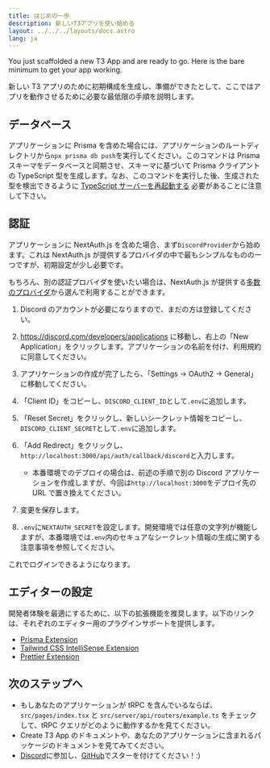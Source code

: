 ```yaml
---
title: はじめの一歩
description: 新しいT3アプリを使い始める
layout: ../../../layouts/docs.astro
lang: ja
---
```


You just scaffolded a new T3 App and are ready to go. Here is the bare minimum to get your app working.

新しい T3 アプリのために初期構成を生成し、準備ができたとして、ここではアプリを動作させるために必要な最低限の手順を説明します。

## データベース

アプリケーションに Prisma を含めた場合には、アプリケーションのルートディレクトリから`npx prisma db push`を実行してください。このコマンドは Prisma スキーマをデータベースと同期させ、スキーマに基づいて Prisma クライアントの TypeScript 型を生成します。なお、このコマンドを実行した後、生成された型を検出できるように [TypeScript サーバーを再起動する](https://tinytip.co/tips/vscode-restart-ts/) 必要があることに注意して下さい。

## 認証

アプリケーションに NextAuth.js を含めた場合、まず`DiscordProvider`から始めます。これは NextAuth.js が提供するプロバイダの中で最もシンプルなものの一つですが、初期設定が少し必要です。

もちろん、別の認証プロバイダを使いたい場合は、NextAuth.js が提供する[多数のプロバイダ](https://next-auth.js.org/providers/)から選んで利用することができます。

1. Discord のアカウントが必要になりますので、まだの方は登録してください。
2. https://discord.com/developers/applications に移動し、右上の「New Application」をクリックします。アプリケーションの名前を付け、利用規約に同意してください。
3. アプリケーションの作成が完了したら、「Settings → OAuth2 → General」に移動してください。
4. 「Client ID」をコピーし、`DISCORD_CLIENT_ID`として`.env`に追加します。
5. 「Reset Secret」をクリックし、新しいシークレット情報をコピーし、`DISCORD_CLIENT_SECRET`として`.env`に追加します。
6. 「Add Redirect」をクリックし、`http://localhost:3000/api/auth/callback/discord`と入力します。

   - 本番環境でのデプロイの場合は、前述の手順で別の Discord アプリケーションを作成しますが、今回は`http://localhost:3000`をデプロイ先の URL で置き換えてください。

7. 変更を保存します。
8. `.env`に`NEXTAUTH_SECRET`を設定します。開発環境では任意の文字列が機能しますが、本番環境では`.env`内のセキュアなシークレット情報の生成に関する注意事項を参照してください。

これでログインできるようになります。

## エディターの設定

開発者体験を最適にするために、以下の拡張機能を推奨します。以下のリンクは、それぞれのエディター用のプラグインサポートを提供します。

- [Prisma Extension](https://www.prisma.io/docs/guides/development-environment/editor-setup)
- [Tailwind CSS IntelliSense Extension](https://tailwindcss.com/docs/editor-setup)
- [Prettier Extension](https://prettier.io/docs/en/editors.html)

## 次のステップへ

- もしあなたのアプリケーションが tRPC を含んでいるならば、`src/pages/index.tsx` と `src/server/api/routers/example.ts` をチェックして、tRPC クエリがどのように動作するかを見てください。
- Create T3 App のドキュメントや、あなたのアプリケーションに含まれるパッケージのドキュメントを見てみてください。
- [Discord](https://t3.gg/discord)に参加し、[GitHub](https://github.com/t3-oss/create-t3-app)でスターを付けてください！:)

